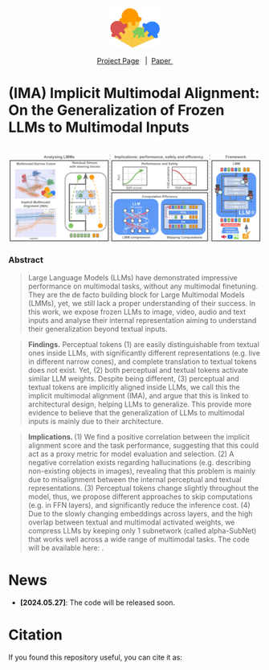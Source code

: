 

<p align="center">
    <br>
    <img src="docs/logo.jpg" width="100" />
    <br>
<p>


<p align="center">
        &nbsp<a href="https://ima-lmms.github.io/">Project Page</a> &nbsp | &nbsp<a href="https://arxiv.org/abs/2310.">Paper </a>&nbsp 
</p>

# (IMA) Implicit Multimodal Alignment: On the Generalization of Frozen LLMs to Multimodal Inputs


<p align="center">
    <br>
    <img src="docs/main.jpg" width="700" />
    <br>
<p>

### Abstract

> Large Language Models (LLMs) have demonstrated impressive performance on multimodal tasks, without any multimodal finetuning. They are the de facto building block for Large Multimodal Models (LMMs), yet, we still lack a proper understanding of their success. In this work, we expose frozen LLMs to image, video, audio and text inputs and analyse their internal representation aiming to understand their generalization beyond textual inputs.

> <strong> Findings.</strong> Perceptual tokens (1) are easily distinguishable from textual ones inside LLMs, with significantly different representations (e.g. live in different narrow cones), and complete translation to textual tokens does not exist. Yet, (2) both perceptual and textual tokens activate similar LLM weights. Despite being different, (3) perceptual and textual tokens are implicitly aligned inside LLMs, we call this the implicit multimodal alignment (IMA), and argue that this is linked to architectural design, helping LLMs to generalize. This provide more evidence to believe that the generalization of LLMs to multimodal inputs is mainly due to their architecture.  

> <strong> Implications. </strong>  (1) We find a positive correlation between the implicit alignment score and the task performance, suggesting that this could act as a proxy metric for model evaluation and selection. (2) A negative correlation exists regarding hallucinations (e.g. describing non-existing objects in images), revealing that this problem is mainly due to misalignment between the internal perceptual and textual representations. (3) Perceptual tokens change slightly throughout the model, thus, we propose different approaches to skip computations (e.g. in FFN layers), and significantly reduce the inference cost. (4) Due to the slowly changing embeddings across layers, and the high overlap between textual and multimodal activated weights, we compress LLMs by keeping only 1 subnetwork (called alpha-SubNet) that works well across a wide range of multimodal tasks. The code will be available here: .






# News


* **[2024.05.27]**: The code will be released soon. 



# Citation
If you found this repository useful, you can cite it as:

```
       
```
